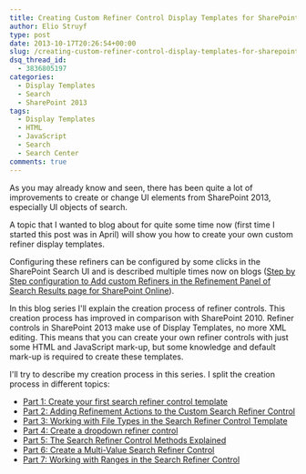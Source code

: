```yaml
---
title: Creating Custom Refiner Control Display Templates for SharePoint 2013
author: Elio Struyf
type: post
date: 2013-10-17T20:26:54+00:00
slug: /creating-custom-refiner-control-display-templates-for-sharepoint-2013/
dsq_thread_id:
  - 3836805197
categories:
  - Display Templates
  - Search
  - SharePoint 2013
tags:
  - Display Templates
  - HTML
  - JavaScript
  - Search
  - Search Center
comments: true
---
```


As you may already know and seen, there has been quite a lot of improvements to create or change UI elements from SharePoint 2013, especially UI objects of search.

A topic that I wanted to blog about for quite some time now (first time I started this post was in April) will show you how to create your own custom refiner display templates.

Configuring these refiners can be configured by some clicks in the SharePoint Search UI and is described multiple times now on blogs ([Step by Step configuration to Add custom Refiners in the Refinement Panel of Search Results page for SharePoint Online](http://blogs.technet.com/b/sharepoint_made_easy/archive/2013/03/19/step-by-step-configuration-to-add-custom-refiners-in-the-refinement-panel-of-search-results-page-for-sharepoint-online.aspx)).

In this blog series I'll explain the creation process of refiner controls. This creation process has improved in comparison with SharePoint 2010. Refiner controls in SharePoint 2013 make use of Display Templates, no more XML editing. This means that you can create your own refiner controls with just some HTML and JavaScript mark-up, but some knowledge and default mark-up is required to create these templates.

I'll try to describe my creation process in this series. I split the creation process in different topics:

*   [Part 1: Create your first search refiner control template](https://www.eliostruyf.com/part-1-create-first-search-refiner-control-template/ "Part 1: Create Your First Search Refiner Control Template")
*   [Part 2: Adding Refinement Actions to the Custom Search Refiner Control](https://www.eliostruyf.com/part-2-adding-refinement-actions-to-the-custom-search-refiner-control/ "Part 2: Adding Refinement Actions to the Custom Search Refiner Control")
*   [Part 3: Working with File Types in the Search Refiner Control Template](https://www.eliostruyf.com/part-3-working-with-file-types-in-the-search-refiner-control-template/ "Part 3: Working with File Types in the Search Refiner Control Template")
*   [Part 4: Create a dropdown refiner control](https://www.eliostruyf.com/part-4-create-dropdown-search-refiner-control/ "Part 4: Create a Dropdown Search Refiner Control")
*   [Part 5: The Search Refiner Control Methods Explained](https://www.eliostruyf.com/part-5-search-refiner-control-methods-explained/ "Part 5: The Search Refiner Control Methods Explained")
*   [Part 6: Create a Multi-Value Search Refiner Control](https://www.eliostruyf.com/part-6-create-multi-value-search-refiner-control/ "Part 6: Create a Multi-Value Search Refiner Control")
*   [Part 7: Working with Ranges in the Search Refiner Control](https://www.eliostruyf.com/part-7-working-ranges-search-refiner-control/ "Part 7: Working with Ranges in the Search Refiner Control")
